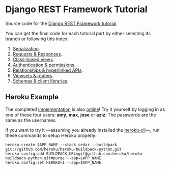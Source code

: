 # Django REST Framework Tutorial

Source code for the [Django REST Framework tutorial][Tutorial].

You can get the final code for each tutorial part by either selecting its branch or following this index:

1. [Serialization][Part 1].
2. [Requests & Responses][Part 2].
3. [Class-based views][Part 3].
4. [Authentication & permissions][Part 4].
5. [Relationships & hyperlinked APIs][Part 5].
6. [Viewsets & routers][Part 6].
7. [Schemas & client libraries][Part 7].


## Heroku Example
The completed [implementation][Heroku Source] is also [online][Heroku Sandbox]! Try it yourself by logging in as one of these four users: **amy**, **max**,
**jose** or **aziz**.  The passwords are the same as the usernames.

If you want to try it —assuming you already installed the [heroku-cli][Heroku-CLI]—, run these commands to setup Heroku properly:

```shell
heroku create $APP_NAME --stack cedar --buildpack git://github.com/heroku/heroku-buildpack-python.git
heroku config:add BUILDPACK_URL=git@github.com:heroku/heroku-buildpack-python.git#purge --app=$APP_NAME
heroku config:set HEROKU=1 --app=$APP_NAME
```


[Tutorial]: http://www.django-rest-framework.org/tutorial/1-serialization
[Part 1]: https://github.com/luvejo/rest-framework-tutorial/tree/master
[Part 2]: https://github.com/luvejo/rest-framework-tutorial/tree/2-requests-and-responses
[Part 3]: https://github.com/luvejo/rest-framework-tutorial/tree/3-class-based-views
[Part 4]: https://github.com/luvejo/rest-framework-tutorial/tree/4-authentication-and-permissions
[Part 5]: https://github.com/luvejo/rest-framework-tutorial/tree/5-relationships-and-hyperlinked-apis
[Part 6]: https://github.com/luvejo/rest-framework-tutorial/tree/6-viewsets-and-routers
[Part 7]: https://github.com/luvejo/rest-framework-tutorial/tree/7-schemas-and-client-libraries
[Heroku Sandbox]: http://restframework.herokuapp.com/
[Heroku Source]: https://github.com/luvejo/rest-framework-tutorial/tree/heroku-example
[Heroku-CLI]: https://devcenter.heroku.com/articles/heroku-cli#download-and-install
